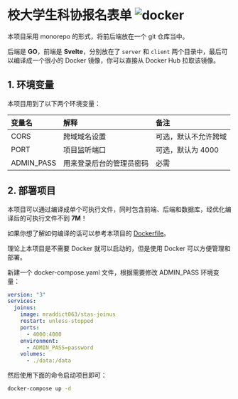 # 校大学生科协报名表单 ![docker](https://github.com/MR-Addict/stas-joinus/actions/workflows/docker.yml/badge.svg)

本项目采用 monorepo 的形式，将前后端放在一个 git 仓库当中。

后端是 **GO**，前端是 **Svelte**，分别放在了 `server` 和 `client` 两个目录中，最后可以编译成一个很小的 Docker 镜像，你可以直接从 Docker Hub 拉取该镜像。

## 1. 环境变量

本项目用到了以下两个环境变量：

| 变量名     | 解释                     | 备注                 |
| :--------- | :----------------------- | :------------------- |
| CORS       | 跨域域名设置             | 可选，默认不允许跨域 |
| PORT       | 项目监听端口             | 可选，默认为 4000    |
| ADMIN_PASS | 用来登录后台的管理员密码 | 必需                 |

## 2. 部署项目

本项目可以通过编译成单个可执行文件，同时包含前端、后端和数据库，经优化编译后的可执行文件不到 **7M**！

如果你想了解如何编译的话可以参考本项目的 [Dockerfile](Dockerfile)。

理论上本项目是不需要 Docker 就可以启动的，但是使用 Docker 可以方便管理和部署。

新建一个 docker-compose.yaml 文件，根据需要修改 ADMIN_PASS 环境变量：

```yaml
version: "3"
services:
  joinus:
    image: mraddict063/stas-joinus
    restart: unless-stopped
    ports:
      - 4000:4000
    environment:
      - ADMIN_PASS=password
    volumes:
      - ./data:/data
```

然后使用下面的命令启动项目即可：

```sh
docker-compose up -d
```
